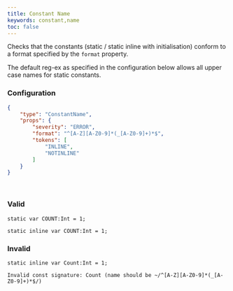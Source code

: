 ```yaml
---
title: Constant Name
keywords: constant,name
toc: false
---
```


Checks that the constants (static / static inline with initialisation) conform to a format specified by the `format` property.

The default reg-ex as specified in the configuration below allows all upper case names for static constants.

### Configuration

```json
{
    "type": "ConstantName",
    "props": {
        "severity": "ERROR",
        "format": "^[A-Z][A-Z0-9]*(_[A-Z0-9]+)*$",
        "tokens": [
            "INLINE",
            "NOTINLINE"
        ]
    }
}
```

<br>

### Valid

```
static var COUNT:Int = 1;

static inline var COUNT:Int = 1;
```

### Invalid

```
static inline var Count:Int = 1;
```

`Invalid const signature: Count (name should be ~/^[A-Z][A-Z0-9]*(_[A-Z0-9]+)*$/)`